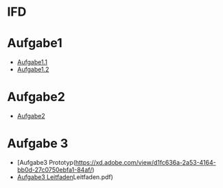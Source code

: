 # IFD

# Aufgabe1

- [Aufgabe1.1](https://alinakle.github.io/IFD/Aufgabe1/Moodboard.pdf)
- [Aufgabe1.2](https://alinakle.github.io/IFD/Aufgabe1/Themenvorschlag.pdf)

# Aufgabe2

- [Aufgabe2](https://alinakle.github.io/IFD/Aufgabe2/Zeichnung.pdf)

# Aufgabe 3

- [Aufgabe3 Prototyp(https://xd.adobe.com/view/d1fc636a-2a53-4164-bb0d-27c0750ebfa1-84af/)
- [Aufgabe3 Leitfaden](https://alinakle.github.io/IFD/Aufgabe3-7/)Leitfaden.pdf)